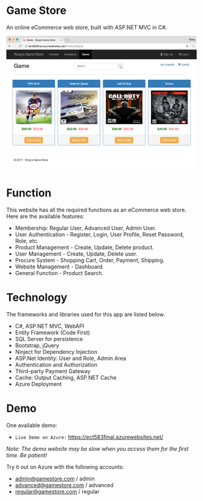 # Game Store
An online eCommerce web store, built with ASP.NET MVC in C#.

<kbd>![image](/public/games.png)</kbd>

# Function
This website has all the required functions as an eCommerce web store. Here are the available features:
* Membership: Regular User, Advanced User, Admin User.
* User Authentication - Register, Login, User Profile, Reset Password, Role, etc.
* Product Management - Create, Update, Delete product.
* User Management - Create, Update, Delete user.
* Procure System - Shopping Cart, Order, Payment, Shipping.
* Website Management - Dashboard.
* General Function - Product Search.

# Technology
The frameworks and libraries used for this app are listed below.
* C#, ASP.NET MVC, WebAPI
* Entity Framework (Code First)
* SQL Server for persistence
* Bootstrap, jQuery
* Ninject for Dependency Injection
* ASP.Net Identity: User and Role, Admin Area
* Authentication and Authorization
* Third-party Payment Gateway
* Cache: Output Caching, ASP.NET Cache
* Azure Deployment

# Demo
One available demo:
* `Live Demo on Azure:` <a href="https://ect583final.azurewebsites.net/" target="\_blank">https://ect583final.azurewebsites.net/</a>

*Note: The demo website may be slow when you access them for the first time. Be patient!*

Try it out on Azure with the following accounts:
* admin@gamestore.com / admin
* advanced@gamestore.com / advanced
* regular@gamestore.com / regular

